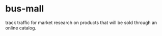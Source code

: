 # bus-mall
track traffic for market research on products that will be sold through an online catalog.
